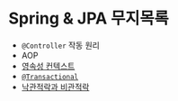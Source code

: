 # Spring & JPA 무지목록

- `@Controller` 작동 원리
- AOP
- [영속성 컨텍스트](./%EC%98%81%EC%86%8D%EC%84%B1_%EC%BB%A8%ED%85%8D%EC%8A%A4%ED%8A%B8.md)
- [`@Transactional`](./transactional_%EC%95%A0%EB%85%B8%ED%85%8C%EC%9D%B4%EC%85%98.md)
- [낙관적락과 비관적락](./%EB%82%99%EA%B4%80%EC%A0%81%EB%9D%BD%EA%B3%BC_%EB%B9%84%EA%B4%80%EC%A0%81%EB%9D%BD.md)
